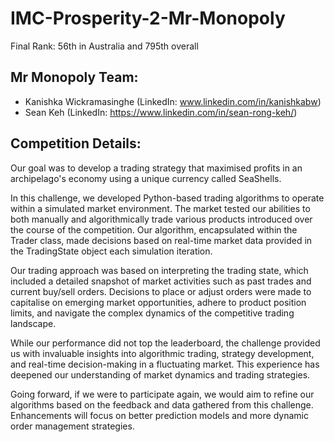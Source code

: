 # IMC-Prosperity-2-Mr-Monopoly

Final Rank: 56th in Australia and 795th overall

## Mr Monopoly Team:
- Kanishka Wickramasinghe (LinkedIn: www.linkedin.com/in/kanishkabw)
- Sean Keh (LinkedIn: https://www.linkedin.com/in/sean-rong-keh/)

## Competition Details:

Our goal was to develop a trading strategy that maximised profits in an archipelago's economy using a unique currency called SeaShells.

In this challenge, we developed Python-based trading algorithms to operate within a simulated market environment. The market tested our abilities to both manually and algorithmically trade various products introduced over the course of the competition. Our algorithm, encapsulated within the Trader class, made decisions based on real-time market data provided in the TradingState object each simulation iteration.

Our trading approach was based on interpreting the trading state, which included a detailed snapshot of market activities such as past trades and current buy/sell orders. Decisions to place or adjust orders were made to capitalise on emerging market opportunities, adhere to product position limits, and navigate the complex dynamics of the competitive trading landscape.

While our performance did not top the leaderboard, the challenge provided us with invaluable insights into algorithmic trading, strategy development, and real-time decision-making in a fluctuating market. This experience has deepened our understanding of market dynamics and trading strategies.

Going forward, if we were to participate again, we would aim to refine our algorithms based on the feedback and data gathered from this challenge. Enhancements will focus on better prediction models and more dynamic order management strategies.



